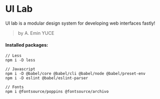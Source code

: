 # UI Lab
UI lab is a modular design system for developing web interfaces fastly!
> by A. Emin YUCE

#### Installed packages:
```
// Less
npm i -D less

// Javascript
npm i -D @babel/core @babel/cli @babel/node @babel/preset-env
npm i -D eslint @babel/eslint-parser

// Fonts
npm i @fontsource/poppins @fontsource/archivo
```
